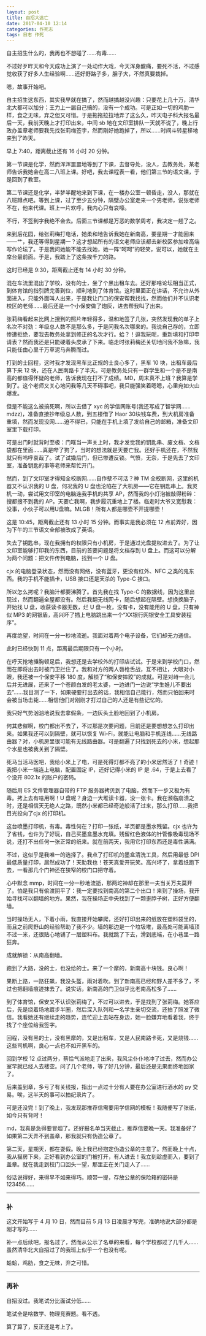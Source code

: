 ```yaml
---
layout: post
title: 自招大逃亡
date: 2017-04-10 12:14
categories: 作死志
tags: 日志 作死
---
```

自主招生什么的，我再也不想碰了……有毒……

不过好歹昨天和今天成功上演了一处动作大戏，今天浑身酸痛，要死不活，不过感觉收获了好多人生经验啊……还好野路子多，胆子大，不然真要栽掉。

嗯，故事开始吧。

自主招生这东西，其实我早就在搞了，然而越搞越没兴趣：只要花上几十万，清华北大都可以加分；王力上一届自己搞的，没有一个成功。可是正如一切的鸡肋一样，食之无味，弃之但又可惜。于是拖拖拉拉地弄了这么久，昨天电子科大报名最后一天，我前天晚上才打印出来，中间 sb 地在文印室排队一天就不说了，晚上行政办盖章老师要我先找张莉梅签字，然而刚好她跑掉了，所以……时间斗转星移地来到了昨天。

早上 7:40，距离截止还有 16 小时 20 分钟。

第一节课是化学，然而浑浑噩噩地等到了下课，去督导处，没人，去教务处，某老师告诉我她会在高二八班上课。好吧，我去课程表一看，他们第三节的语文课，于是回到了教室。

第二节课还是化学，半梦半醒地来到下课，在一楼办公室一顿昏走，没人，那就在八班蹲点吧。等到上课，过了至少五分钟，隔壁办公室走来一个男老师，说张老师不在，他来代课。班上一片欢呼，我内心只有哀嚎。

不行，不签到字我绝不会去。后面三节课都是万恶的数学周考，我决定一翘了之。

来到后花园，给张莉梅打电话，她柔和地告诉我她在新南高，要星期一才能回来——艹，我还等得到星期一？这才想起所有的语文老师应该都去新校区参加啥高端写作论坛了。于是我问她能不能去找她，她一阵“呵呵”的轻笑，说可以，她就在主席台最前面。于是，我踏上了这条挨千刀的路。

这时已经是 9:30，距离截止还有 14 小时 30 分钟。

混在车流里混出了学校，没有的士，坐了个黑出租车去。还好那啥论坛相当正式，到体育馆的指引牌完善到位，顺利地到了体育馆。这时里面正在讲话，不允许从外面进入，只能外面叫人出来，于是我让门口的保安帮我找找，然而他们并不认识老校区的老师……最后还是一个小保安做了炮灰，进去帮我叫了出来。

张莉梅看起来比网上搜到的照片年轻得多，温和地签了几张，突然发现我的单子上名次不对劲：年级总人数不是那么多，于是问我名次哪来的。我说自己存的，立即惨遭拒绝，要我去教务处拿到修正的名次才行。蛤？！逗我玩呢，重新填和打印申请表？然而我还是只能硬着头皮承了下来。临走时张莉梅还关切地问我不急嘛，我只能任由心里千万草泥马奔腾而过。

打到的士回程，这时我才发现黑车比正规的士良心多了，黑车 10 块，出租车最后算下来 12 块，还在人民南路卡了半天。可是教务处只有一群学生和一个是不是南高的都值得怀疑的老师，告诉我现在打不了成绩。MD，周末真不上班？我算是学到了。这个老师又关心地问我等几天不碍事吧，我只能强笑着嗯嗯，心里宛如火山爆发。

但是不能这么被搞死啊，所以去借了 xyc 的学信网账号(我还写成了智学网……mdzz)，准备直接抄年级总人数，到五楼借了 Haor 30块钱车费，到大机房准备重填，然而发现没网……迫不得已，只能在手机上填了发给自己的邮箱，准备文印室里下载打印。

可是出门时就背时至极：门哐当一声关上时，我才发觉我的钥匙串、废文档、文档袋都在里面……真是哔了狗了，当时的想法就是天要亡我。还好手机还在，不然我就只有呜呼哀哉了。试了试撬后门，但已惨遭反锁。气愤，无奈，于是先去了文印室，准备钥匙的事等老师来帮忙开门。

然而，到了文印室才得知全校断网……自作孽不可活？神 TM 全校断网，这里的机器又不认识我的 U 盘，何况我的 U 盘也沦陷在了大机房——它在钥匙串上。我灵机一动，尝试用文印室的电脑连我手机的共享 AP，然而我的小灯泡被敲得粉碎：搜都搜不到我的 AP。天要亡我啊，我步履沉重地上了楼。临走时大爷又宽慰我：没事，小伙子可以用U盘嘛。MLGB！所有人都是哪壶不开提哪壶！

这是 10:45，距离截止还有 13 小时 15 分钟。而事实是我必须在 12 点前弄好，因为下午的三节语文全部被改成了英语。

失去了钥匙串，现在我拥有的权限只有小机房，于是通过光盘提权进去了。为了让文印室能够打印我的东西，目前的首要问题是将文档存到 U 盘上。而这可以分解为两个问题：把文件传到电脑，找到一个 U 盘。

cjx 的电脑登录状态，然而没有网络，没有蓝牙，更没有红外、NFC 之类的鬼东西。我的手机不能插卡，USB 接口还是天杀的 Type-C 接口。

所以怎么拷呢？我脑汁都要沸腾了。首先我在找 Type-C 的数据线，因为这里出现过，然而翻遍全屋都没有。然后我翻无线网卡，随后想起在隔壁。想换换脑子，开始找 U 盘，收获读卡器无数，烂 U 盘一枚，没有卡，没有能用的 U 盘，只有神似 MP3 的网银盾，高兴坏了插上电脑跳出来一个“XX银行网银安全工具安装程序”。

再度绝望，时间在一分一秒地流逝。我面对着两个电子设备，它们却无力通信。

此时已经快到 11 点，距离最后期限只有一个小时。

在呼天抢地捶胸顿足后，我想还是去学校外的打印店试试。于是来到学校门口，然而在即将出去时被门卫拦住了。我和对方的两人唇枪舌战，互不相让，大眼对小眼，我还被一个保安平移 180 度，解锁了“和保安摔跤”的成就。可是对峙一会儿后并无进展，还来了一个苍颜白发的老太婆，一边进门一边说“学生娃儿不要出去”……我目测了一下，如果硬要打出去的话，我相信自己能行，然而只怕回来时会被当场击毙……相信他们对刚刚才打过自己的人还是有些记忆的。

我只好气势汹汹地说我去拿假条，一边灰头土脸地回到了小机房。

何其悲催啊，校门都出不去了，不过那是次要问题，目前还是要想想怎么打印出来。如果我还可以到隔壁，就可以恢复 Wi-Fi，就能让电脑和手机连线……无线路由器？对，小机房里很可能有无线路由器。可是翻遍了只找到死去的小米，想起那个水星也被我关到了隔壁。

死马当活马医吧，我给小米上了电，可是死得灯都不亮了的小米居然活了！奇迹！我把小米一端连上电脑，配置固定 IP，还好记得小米的 IP 是 .64，于是上去看了个没开 802.1x 的账户的密码。

随后用 ES 文件管理器自带的 FTP 服务器拷贝到了电脑，然而下一步又极为有毒。拷上去有啥用啊！U 盘呢？身边一大堆读卡器，没一张卡。我在濒临崩溃之时，还是相信天无绝人之路，既然小米都已经奇迹般活了过来，那么打印……我把目光投向了cjx 的打印机。

这台喷墨打印机，有毒。毒性何在？打印一张纸，半页都是墨水残留。cjx 也许为了省钱，也许为了好玩，自己买墨盒墨水充填。残留红色液体的针管像吸毒现场不说，还打不出任何一张正常的纸来。就在前两天，我用它打印东西还是毒性满满。

不过，这似乎是我唯一的选择了。我点了打印机的墨盒清洗工具，然后用最低 DPI 最低质量打印，居然成功了！天助我也！苍天真爱开玩笑。高兴坏了，拿着纸跑下去，一看那几个门神还在狭窄的校门口把守着。

心中默念 mmp，时间在一分一秒地流逝，那两坨神却在那里一夫当关万夫莫开了。怕是我只有偷渡阴平了：我一定要找到南高的第二个出口！来到了操场，我开始寻找可以翻墙的地方。果然，我在操场正中央找到了一颗歪脖子树，正好方便翻墙。

当时操场无人，下着小雨，我直接开始攀爬，还好打印出来的纸放在塑料袋里的，而且之前爬野山的经验帮助了我不少。墙的那边是一个垃圾堆，最高处可能离墙顶不过一米，还很贴心地铺了一层塑料布。我就跳了下去，滑到底端，在小巷里一路狂奔。

成就解锁：从南高翻墙。

跑到了大路，没的士，也没给的士。来了一个摩的，新南高十块钱。良心啊！

果断上路，一路狂飙，我没头盔，雨对着吹。到了新南高已经和野人差不多了，不过也把翻墙痕迹抹去了。说实话，新南高的门卫似乎比老南高松多了……

到了体育馆，保安又不认识张莉梅了，不过可以进去，于是找到了张莉梅。她答应后，先是绕着场地踱步半圈，然后深入队列和一名学生亲切交流，还拍了照发了微信。我看她还有继续走的趋势，连忙迎上去站在身边，她一脸嫌弃地看着我，终于找了个座位给我签字。

回程，没有黑的士，没有黑摩的，又是出租车，又是人民南路卡死，又是烧钱……这些司机啊，良心一点也不如开黑车的。

回到学校 12 点过两分，蔡恰气派地走了出来，我风尘仆仆地冲了过去，然而办公室早就已经人去楼空。问了几个老师，等了好几分钟，最后还是无果而终地回家了。

后来盖到章，多亏了有关线报，指出一点过十分有人要在办公室进行酒水的 py 交易。唉，这半天的事可以拍纪录片了。

可是还没完！到了晚上，我发现那推荐信需要用学信网的模板！我随便写了张纸，如今只有背时！

md，我真是急得要冒烟了。还好报名单当天截止，推荐信要晚一天。我准备好了如果第二天弄不到盖章，那我就只有伪造公章了。

第二天，星期天，都在耍假。晚上我已经抱定伪造公章的主意了。然而晚上十点，我从猫房下来，正好看到办公室的门被打开，有人进去！我立刻趁虚而入，要到了盖章。就在我走到校门口回头一望，那里正在关门走人了……

俗话说得好，来得早不如来得巧。顺带一提，存放公章的保险箱的密码是 123456……

-------------

### 补

这文开始写于 4 月 10 日，然而目前 5 月 13 日凌晨才写完，准确地说大部分都是刚才写的……

补一点后续吧，报名过了，然而从公示了名单的来看，每个学校都过了几千人……虽然清华北大自招过了的我班上似乎一个也没有呢。

蛤蛤，鸡肋，食之无味，弃之可惜。

-------------

### 再补

自招没过。我笔试分比面试分低……

笔试全是啥数学、物理竞赛题。看不透。

算了算了，反正还是考上了。
